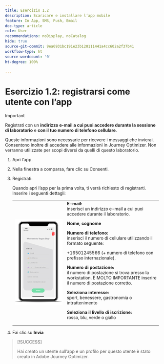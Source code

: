 ```yaml
---
title: Esercizio 1.2
description: Scaricare e installare l’app mobile
feature: In App, SMS, Push, Email
doc-type: article
role: User
recommendations: noDisplay, noCatalog
hide: true
source-git-commit: 9ea6931bc191e23b120111441a4cc602a2f37b41
workflow-type: ht
source-wordcount: '0'
ht-degree: 100%

---
```



# Esercizio 1.2: registrarsi come utente con l’app

>[!IMPORTANT]
>Registrati con un **indirizzo e-mail a cui puoi accedere durante la sessione di laboratorio** e **con il tuo numero di telefono cellulare**.
>
> Queste informazioni sono necessarie per ricevere i messaggi che invierai. Consentono inoltre di accedere alle informazioni in Journey Optimizer. Non verranno utilizzate per scopi diversi da quelli di questo laboratorio.

1. Apri l’app.
1. Nella finestra a comparsa, fare clic su Consenti.
1. Registrati:

   Quando apri l’app per la prima volta, ti verrà richiesto di registrarti. Inserire i seguenti dettagli:

   <table>
    <tr>
    <td>
    <div>
    <img alt="Registrazione app" src="../assets/1-2.png"/> 
    </div>
    </td>
    <td>
    <strong>E-mail: </strong><br>inserisci un indirizzo e-mail a cui puoi accedere durante il laboratorio.
    </p><p>
    <strong>Nome, cognome</strong>
    </p><p>
    <strong>Numero di telefono: </strong> <br>inserisci il numero di cellulare utilizzando il formato seguente: 
    <p>+16501245566 (+ numero di telefono con prefisso internazionale).
    </p><p>
    <strong>Numero di postazione: </strong><br>il numero di postazione si trova presso la workstation. È MOLTO IMPORTANTE inserire il numero di postazione corretto.
    </p><p>
    <strong>Seleziona interesse: </strong></br>sport, benessere, gastronomia o intrattenimento
    </p><p>
    <strong>Seleziona il livello di iscrizione: </strong></br>rosso, blu, verde o giallo</p>
    </td>
    </tr>
    </table>

1. Fai clic su **Invia**

>[!SUCCESS]
>
>Hai creato un utente sull’app e un profilo per questo utente è stato creato in Adobe Journey Optimizer.
